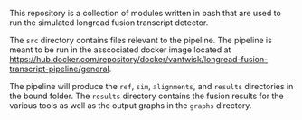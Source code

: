 This repository is a collection of modules written in bash that are used to run the simulated longread fusion transcript detector.

The `src` directory contains files relevant to the pipeline. The pipeline is meant to be run in the asscociated docker image located at https://hub.docker.com/repository/docker/vantwisk/longread-fusion-transcript-pipeline/general.

The pipeline will produce the `ref`, `sim`, `alignments`, and `results` directories in the bound folder. The `results` directory contains the fusion results for the various tools as well as the output graphs in the `graphs` directory.
